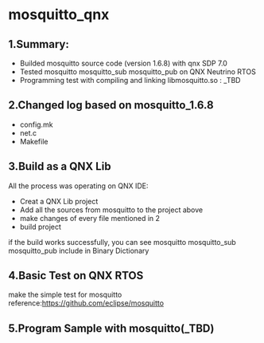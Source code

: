 # mosquitto_qnx
##  1.Summary:
- Builded mosquitto source code (version 1.6.8) with qnx SDP 7.0
- Tested mosquitto  mosquitto_sub mosquitto_pub on QNX Neutrino RTOS
- Programming test with compiling and linking libmosquitto.so : _TBD

##  2.Changed log based on mosquitto_1.6.8

- config.mk 
- net.c
- Makefile

##  3.Build as a QNX Lib
All the process was operating on QNX IDE:
- Creat a QNX Lib project
- Add all the sources from  mosquitto to the project above
- make changes of every file mentioned in 2
- build project

if the build works successfully, you can see mosquitto mosquitto_sub mosquitto_pub include in Binary Dictionary

##  4.Basic Test on QNX RTOS
make the simple test for mosquitto reference:https://github.com/eclipse/mosquitto

##  5.Program Sample with mosquitto(_TBD)



